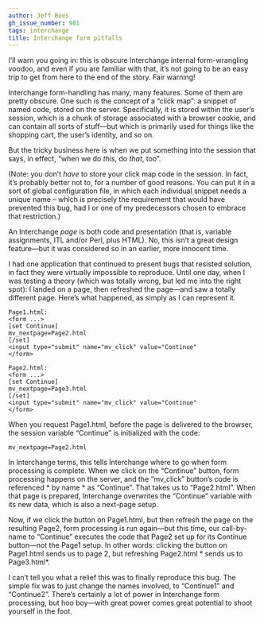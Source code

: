 ```yaml
---
author: Jeff Boes
gh_issue_number: 981
tags: interchange
title: Interchange form pitfalls
---
```




I’ll warn you going in: this is obscure Interchange internal form-wrangling voodoo, and even if you are familiar with that, it’s not going to be an easy trip to get from here to the end of the story. Fair warning!

Interchange form-handling has many, many features. Some of them are pretty obscure. One such is the concept of a “click map”: a snippet of named code, stored on the server. Specifically, it is stored within the user’s session, which is a chunk of storage associated with a browser cookie, and can contain all sorts of stuff—​but which is primarily used for things like the shopping cart, the user’s identity, and so on.

But the tricky business here is when we put something into the session that says, in effect, “when we do *this*, do *that*, too”.

(Note: you don’t *have* to store your click map code in the session. In fact, it’s probably better not to, for a number of good reasons. You can put it in a sort of global configuration file, in which each individual snippet needs a unique name – which is precisely the requirement that would have prevented this bug, had I or one of my predecessors chosen to embrace that restriction.)

An Interchange *page* is both code and presentation (that is, variable assignments, ITL and/or Perl, plus HTML). No, this isn’t a great design feature—​but it was considered so in an earlier, more innocent time.

I had one application that continued to present bugs that resisted solution, in fact they were virtually impossible to reproduce. Until one day, when I was testing a theory (which was totally wrong, but led me into the right spot): I landed on a page, then refreshed the page—​and saw a totally different page. Here’s what happened, as simply as I can represent it.

```
Page1.html:
<form ...>
[set Continue]
mv_nextpage=Page2.html
[/set]
<input type="submit" name="mv_click" value="Continue"
</form>

Page2.html:
<form ...>
[set Continue]
mv_nextpage=Page3.html
[/set]
<input type="submit" name="mv_click" value="Continue"
</form>

```

When you request Page1.html, before the page is delivered to the browser, the session variable “Continue” is initialized with the code:

```
mv_nextpage=Page2.html

```

In Interchange terms, this tells Interchange where to go when form processing is complete. When we click on the “Continue” button, form processing happens on the server, and the “mv_click” button’s code is referenced * by name * as “Continue”. That takes us to “Page2.html”. When that page is prepared, Interchange overwrites the “Continue” variable with its new data, which is also a next-page setup.

Now, if we click the button on Page1.html, but then refresh the page on the resulting Page2, form processing is run again—​but this time, our call-by-name to “Continue” executes the code that Page2 set up for its Continue button—​not the Page1 setup. In other words: clicking the button on Page1.html sends us to page 2, but refreshing Page2.html * sends us to Page3.html*.

I can’t tell you what a relief this was to finally reproduce this bug. The simple fix was to just change the names involved, to “Continue1” and “Continue2”. There’s certainly a lot of power in Interchange form processing, but hoo boy—​with great power comes great potential to shoot yourself in the foot.


